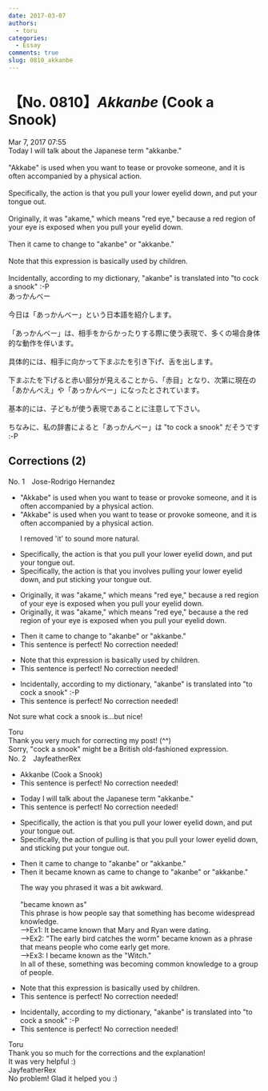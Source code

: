 ```yaml
---
date: 2017-03-07
authors:
  - toru
categories:
  - Essay
comments: true
slug: 0810_akkanbe
---
```


# 【No. 0810】<strong><em>Akkanbe</strong></em> (Cook a Snook)
<div class="date">Mar 7, 2017 07:55</div>
<div id="post"><div id="body_show_ori">
Today I will talk about the Japanese term "akkanbe."<br/><br/>"Akkabe" is used when you want to tease or provoke someone, and it is often accompanied by a physical action.<br/><br/>Specifically, the action is that you pull your lower eyelid down, and put your tongue out.<br/><br/>Originally, it was "akame," which means "red eye," because a red region of your eye is exposed when you pull your eyelid down.<br/><br/>Then it came to change to "akanbe" or "akkanbe."<br/><br/>Note that this expression is basically used by children.<br/><br/>Incidentally, according to my dictionary, "akanbe" is translated into "to cock a snook" :-P
</div></div>

<!-- more -->

<div id="post_ja"><div id="body_show_mo">
あっかんべー<br/><br/>今日は「あっかんべー」という日本語を紹介します。<br/><br/>「あっかんべー」は、相手をからかったりする際に使う表現で、多くの場合身体的な動作を伴います。<br/><br/>具体的には、相手に向かって下まぶたを引き下げ、舌を出します。<br/><br/>下まぶたを下げると赤い部分が見えることから、「赤目」となり、次第に現在の「あかんべえ」や「あっかんべー」になったとされています。<br/><br/>基本的には、子どもが使う表現であることに注意して下さい。<br/><br/>ちなみに、私の辞書によると「あっかんべー」は "to cock a snook" だそうです :-P
</div></div>

## Corrections (2)
<div id="block"><div class="first_name"> No. 1　<span class="just_name">Jose-Rodrigo Hernandez</span></div><div id="block2">
<ul class="correction_field">
<li class="incorrect">"Akkabe" is used when you want to tease or provoke someone, and it is often accompanied by a physical action.</li>
<li class="corrected correct">
"Akkabe" is used when you want to tease or provoke someone, and <span class="sline">it</span> is often accompanied by a physical action.
<p class="correction_comment">I removed 'it' to sound more natural.</p>
</li>
</ul>
<ul class="correction_field">
<li class="incorrect">Specifically, the action is that you pull your lower eyelid down, and put your tongue out.</li>
<li class="corrected correct">
Specifically, the action <span class="sline">is that you</span> <span class="f_red">involves </span>pull<span class="f_red">ing</span> your <span class="sline">lower</span> eyelid down, and <span class="sline">put</span> <span class="f_red">sticking</span> your tongue out.
</li>
</ul>
<ul class="correction_field">
<li class="incorrect">Originally, it was "akame," which means "red eye," because a red region of your eye is exposed when you pull your eyelid down.</li>
<li class="corrected correct">
Originally, it was "akame," which means "red eye," because <span class="sline">a</span> <span class="f_red">the</span> red region of your eye is exposed when you pull your eyelid down.
</li>
</ul>
<ul class="correction_field">
<li class="incorrect">Then it came to change to "akanbe" or "akkanbe."</li>
<li class="corrected perfect">This sentence is perfect! No correction needed!</li>
</ul>
<ul class="correction_field">
<li class="incorrect">Note that this expression is basically used by children.</li>
<li class="corrected perfect">This sentence is perfect! No correction needed!</li>
</ul>
<ul class="correction_field">
<li class="incorrect">Incidentally, according to my dictionary, "akanbe" is translated into "to cock a snook" :-P</li>
<li class="corrected perfect">This sentence is perfect! No correction needed!</li>
</ul>
<p class="comment_small">
 Not sure what cock a snook is...but nice!
</p>

</div><div class="name"><span class="just_name">Toru</span><br>
Thank you very much for correcting my post! (^^)<br/>Sorry, "cock a snook" might be a British old-fashioned expression.
</div>
</div>
<div id="block"><div class="first_name"> No. 2　<span class="just_name">JayfeatherRex</span></div><div id="block2">
<ul class="correction_field">
<li class="incorrect">Akkanbe (Cook a Snook)</li>
<li class="corrected perfect">This sentence is perfect! No correction needed!</li>
</ul>
<ul class="correction_field">
<li class="incorrect">Today I will talk about the Japanese term "akkanbe."</li>
<li class="corrected perfect">This sentence is perfect! No correction needed!</li>
</ul>
<ul class="correction_field">
<li class="incorrect">Specifically, the action is that you pull your lower eyelid down, and put your tongue out.</li>
<li class="corrected correct">
Specifically, the action <span class="f_red">of pulling </span><span class="sline">is that you</span> <span class="sline">pull </span>your lower eyelid down, and <span class="f_red">sticking </span><span class="sline">put</span> your tongue out.
</li>
</ul>
<ul class="correction_field">
<li class="incorrect">Then it came to change to "akanbe" or "akkanbe."</li>
<li class="corrected correct">
Then it <span class="f_red">became known as </span><span class="sline">came to change to</span> "akanbe" or "akkanbe."
<p class="correction_comment">The way you phrased it was a bit awkward.<br/><br/>"became known as"<br/>This phrase is how people say that something has become widespread knowledge.<br/>--&gt;Ex1: It became known that Mary and Ryan were dating.<br/>--&gt;Ex2: "The early bird catches the worm" became known as a phrase that means people who come early get more.<br/>--&gt;Ex3: I became known as the "Witch."<br/>In all of these, something was becoming common knowledge to a group of people.</p>
</li>
</ul>
<ul class="correction_field">
<li class="incorrect">Note that this expression is basically used by children.</li>
<li class="corrected perfect">This sentence is perfect! No correction needed!</li>
</ul>
<ul class="correction_field">
<li class="incorrect">Incidentally, according to my dictionary, "akanbe" is translated into "to cock a snook" :-P</li>
<li class="corrected perfect">This sentence is perfect! No correction needed!</li>
</ul>
</div><div class="name"><span class="just_name">Toru</span><br>
Thank you so much for the corrections and the explanation!<br/>It was very helpful :)
</div>
<div class="name"><span class="just_name">JayfeatherRex</span><br>
No problem!  Glad it helped you :)
</div>
</div>
